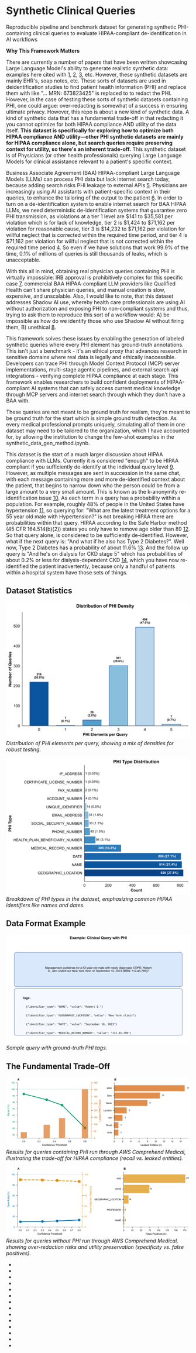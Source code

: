 # Synthetic Clinical Queries
Reproducible pipeline and benchmark dataset for generating synthetic PHI-containing clinical queries to evaluate HIPAA-compliant de-identification in AI workflows

**Why This Framework Matters**

There are currently a number of papers that have been written showcasing Large Language Model's ability to generate realistic synthetic data: examples here cited with [1], [2], [3], etc. However, these synthetic datasets are mainly EHR's, soap notes, etc. These sorts of datasets are used in deidentification studies to find patient health information (PHI) and replace them with <PLACEHOLDER> like "... MRN: 673823425" is replaced to <MRN> to redact the PHI. However, in the case of testing these sorts of synthetic datasets containing PHI, one could argue: over-redacting is somewhat of a success in ensuring ultimate privacy. However, this repo is about a new kind of synthetic data. A kind of synthetic data that has a fundamental trade-off in that redacting it you cannot optimize for both HIPAA compliance AND utility of the data itself. **This dataset is specifically for exploring how to optimize both HIPAA compliance AND utility—other PHI synthetic datasets are mainly for HIPAA compliance alone, but search queries require preserving context for utility, so there's an inherent trade-off.** This synthetic dataset is of Physicians (or other health professionals) querying Large Language Models for clinical assistance relevant to a patient's specific context.

Business Associate Agreement (BAA) HIPAA-compliant Large Language Models (LLMs) can process PHI data but lack internet search today, because adding search risks PHI leakage to external APIs [5]. Physicians are increasingly using AI assistants with patient-specific context in their queries, to enhance the tailoring of the output to the patient [6]. In order to turn on a de-identification system to enable internet search for BAA HIPAA LLMs, we need deterministic de-identification systems that guarantee zero PHI transmission, as violations at a tier 1 level are $141 to $35,581 per violation which is for lack of knowledge, tier 2 is $1,424 to $71,162 per violation for reasonable cause, tier 3 is $14,232 to $71,162 per violation for willful neglect that is corrected within the required time period, and tier 4 is $71,162 per violation for willful neglect that is not corrected within the required time period [4]. So even if we have solutions that work 99.9% of the time, 0.1% of millions of queries is still thousands of leaks, which is unacceptable.

With this all in mind, obtaining real physician queries containing PHI is virtually impossible: IRB approval is prohibitively complex for this specific case [7], commercial BAA HIPAA-compliant LLM providers like Qualified Health can't share physician queries, and manual creation is slow, expensive, and unscalable. Also, I would like to note, that this dataset addresses Shadow AI use, whereby health care professionals are using AI without authorization and exposing PHI to non-compliant systems and thus, trying to ask them to reproduce this sort of a workflow would: A) be impossible as how do we identify those who use Shadow AI without firing them, B) unethical [8].

This framework solves these issues by enabling the generation of labeled synthetic queries where every PHI element has ground-truth annotations. This isn't just a benchmark - it's an ethical proxy that advances research in sensitive domains where real data is legally and ethically inaccessible. Developers can trace PHI through Model Context Protocol (MCP) server implementations, multi-stage agentic pipelines, and external search api integrations - verifying complete HIPAA compliance at each stage. This framework enables researchers to build confident deployments of HIPAA-compliant AI systems that can safely access current medical knowledge through MCP servers and internet search through which they don't have a BAA with.

These queries are not meant to be ground truth for realism, they're meant to be ground truth for the start which is simple ground truth detection. As every medical professional prompts uniquely, simulating all of them in one dataset may need to be tailored to the organization, which I have accounted for, by allowing the institution to change the few-shot examples in the synthetic_data_gen_method.ipynb.

This dataset is the start of a much larger discussion about HIPAA compliance with LLMs. Currently it is considered "enough" to be HIPAA compliant if you sufficiently de-identify at the individual query level [9]. However, as multiple messages are sent in succession in the same chat, with each message containing more and more de-identified context about the patient, that begins to narrow down who the person could be from a large amount to a very small amount. This is known as the k-anonymity re-identification issue [10]. As each term in a query has a probability within a population. For example, roughly 48% of people in the United States have hypertension [11], so querying for: "What are the latest treatment options for a 55 year old male with Hypertension?" is not breaking HIPAA there are probabilities within that query. HIPAA according to the Safe Harbor method (45 CFR 164.514(b)(2)) states you only have to remove age older than 89 [12]. So that query alone, is considered to be sufficiently de-identified. However, what if the next query is: "And what if he also has Type 2 Diabetes?". Well now, Type 2 Diabetes has a probability of about 11.6% [13]. And the follow up query is "And he's on dialysis for CKD stage 5" which has probabilities of about 0.2% or less for dialysis-dependent CKD [14], which you have now re-identified the patient inadvertently, because only a handful of patients within a hospital system have those sets of things.

## Dataset Statistics
![PHI Density Distribution](data/figures/figure2_query_complexity_distribution.png)
*Distribution of PHI elements per query, showing a mix of densities for robust testing.*

![PHI Type Distribution](data/figures/figure1_phi_type_distribution.png)
*Breakdown of PHI types in the dataset, emphasizing common HIPAA identifiers like names and dates.*

## Data Format Example
![Example Clinical Query](data/figures/figure0_example_query.png)
*Sample query with ground-truth PHI tags.*

## The Fundamental Trade-Off
![Recall and Leaked Entities](data/AWS-Comprehend-Medical-DetectPHI/Figures/Figure2_Positive_HIPAA_Compliance.png)
*Results for queries containing PHI run through AWS Comprehend Medical, illustrating the trade-off for HIPAA compliance (recall vs. leaked entities).*

![Specificity and False Positives](data/AWS-Comprehend-Medical-DetectPHI/Figures/Figure3_Negative_Utility_Preservation.png)
*Results for queries without PHI run through AWS Comprehend Medical, showing over-redaction risks and utility preservation (specificity vs. false positives).*

- [1]: https://arxiv.org/abs/2508.08529
- [2]: https://pmc.ncbi.nlm.nih.gov/articles/PMC11836953/
- [3]: https://pmc.ncbi.nlm.nih.gov/articles/PMC11512648/
- [4]: https://www.hipaajournal.com/hipaa-violation-fines/
- [5]: https://www.hhs.gov/hipaa/for-professionals/special-topics/cloud-computing/index.html
- [6]: https://www.ama-assn.org/practice-management/digital-health/what-doctors-wish-patients-knew-about-using-ai-health-tips
- [7]: https://www.hhs.gov/hipaa/for-professionals/special-topics/research/index.html
- [8]: https://aihc-assn.org/importance-of-addressing-shadow-ai-for-hipaa-compliance/
- [9]: https://www.hhs.gov/hipaa/for-professionals/privacy/guidance/de-identification/index.html
- [10]: https://pmc.ncbi.nlm.nih.gov/articles/PMC2528029/
- [11]: https://www.cdc.gov/high-blood-pressure/data-research/facts-stats/index.html
- [12]: https://www.hhs.gov/hipaa/for-professionals/privacy/special-topics/de-identification/index.html
- [13]: https://www.cdc.gov/diabetes/php/data-research/index.html
- [14]: https://www.niddk.nih.gov/health-information/health-statistics/kidney-disease